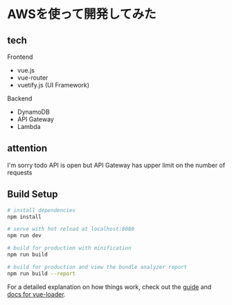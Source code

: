 # AWSを使って開発してみた

## tech
Frontend
- vue.js
- vue-router
- vuetify.js (UI Framework)

Backend
- DynamoDB
- API Gateway
- Lambda

## attention
I'm sorry todo API is open but API Gateway has upper limit on the number of requests

## Build Setup

``` bash
# install dependencies
npm install

# serve with hot reload at localhost:8080
npm run dev

# build for production with minification
npm run build

# build for production and view the bundle analyzer report
npm run build --report

```

For a detailed explanation on how things work, check out the [guide](http://vuejs-templates.github.io/webpack/) and [docs for vue-loader](http://vuejs.github.io/vue-loader).
